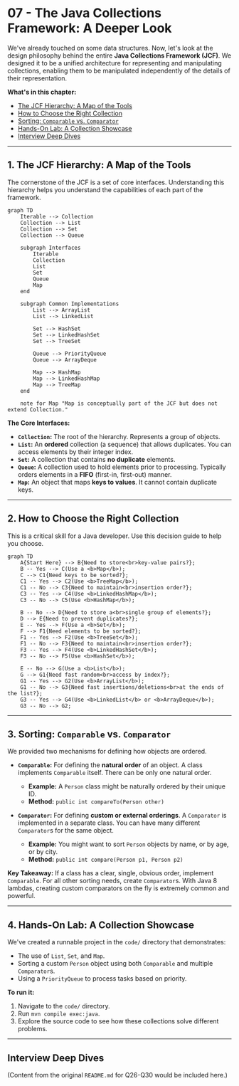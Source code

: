# 07 - The Java Collections Framework: A Deeper Look

We've already touched on some data structures. Now, let's look at the design philosophy behind the entire **Java Collections Framework (JCF)**. We designed it to be a unified architecture for representing and manipulating collections, enabling them to be manipulated independently of the details of their representation.

**What's in this chapter:**
*   [The JCF Hierarchy: A Map of the Tools](#1-the-jcf-hierarchy-a-map-of-the-tools)
*   [How to Choose the Right Collection](#2-how-to-choose-the-right-collection)
*   [Sorting: `Comparable` vs. `Comparator`](#3-sorting-comparable-vs-comparator)
*   [Hands-On Lab: A Collection Showcase](#4-hands-on-lab-a-collection-showcase)
*   [Interview Deep Dives](#interview-deep-dives)

---

## 1. The JCF Hierarchy: A Map of the Tools

The cornerstone of the JCF is a set of core interfaces. Understanding this hierarchy helps you understand the capabilities of each part of the framework.

```mermaid
graph TD
    Iterable --> Collection
    Collection --> List
    Collection --> Set
    Collection --> Queue

    subgraph Interfaces
        Iterable
        Collection
        List
        Set
        Queue
        Map
    end

    subgraph Common Implementations
        List --> ArrayList
        List --> LinkedList

        Set --> HashSet
        Set --> LinkedHashSet
        Set --> TreeSet

        Queue --> PriorityQueue
        Queue --> ArrayDeque

        Map --> HashMap
        Map --> LinkedHashMap
        Map --> TreeMap
    end

    note for Map "Map is conceptually part of the JCF but does not extend Collection."
```
**The Core Interfaces:**
*   **`Collection`:** The root of the hierarchy. Represents a group of objects.
*   **`List`:** An **ordered** collection (a sequence) that allows duplicates. You can access elements by their integer index.
*   **`Set`:** A collection that contains **no duplicate** elements.
*   **`Queue`:** A collection used to hold elements prior to processing. Typically orders elements in a **FIFO** (first-in, first-out) manner.
*   **`Map`:** An object that maps **keys to values**. It cannot contain duplicate keys.

---

## 2. How to Choose the Right Collection

This is a critical skill for a Java developer. Use this decision guide to help you choose.

```mermaid
graph TD
    A{Start Here} --> B{Need to store<br>key-value pairs?};
    B -- Yes --> C(Use a <b>Map</b>);
    C --> C1{Need keys to be sorted?};
    C1 -- Yes --> C2(Use <b>TreeMap</b>);
    C1 -- No --> C3{Need to maintain<br>insertion order?};
    C3 -- Yes --> C4(Use <b>LinkedHashMap</b>);
    C3 -- No --> C5(Use <b>HashMap</b>);

    B -- No --> D{Need to store a<br>single group of elements?};
    D --> E{Need to prevent duplicates?};
    E -- Yes --> F(Use a <b>Set</b>);
    F --> F1{Need elements to be sorted?};
    F1 -- Yes --> F2(Use <b>TreeSet</b>);
    F1 -- No --> F3{Need to maintain<br>insertion order?};
    F3 -- Yes --> F4(Use <b>LinkedHashSet</b>);
    F3 -- No --> F5(Use <b>HashSet</b>);

    E -- No --> G(Use a <b>List</b>);
    G --> G1{Need fast random<br>access by index?};
    G1 -- Yes --> G2(Use <b>ArrayList</b>);
    G1 -- No --> G3{Need fast insertions/deletions<br>at the ends of the list?};
    G3 -- Yes --> G4(Use <b>LinkedList</b> or <b>ArrayDeque</b>);
    G3 -- No --> G2;
```

---

## 3. Sorting: `Comparable` vs. `Comparator`

We provided two mechanisms for defining how objects are ordered.

*   **`Comparable`:** For defining the **natural order** of an object. A class implements `Comparable` itself. There can be only one natural order.
    *   **Example:** A `Person` class might be naturally ordered by their unique ID.
    *   **Method:** `public int compareTo(Person other)`

*   **`Comparator`:** For defining **custom or external orderings**. A `Comparator` is implemented in a separate class. You can have many different `Comparator`s for the same object.
    *   **Example:** You might want to sort `Person` objects by name, or by age, or by city.
    *   **Method:** `public int compare(Person p1, Person p2)`

**Key Takeaway:** If a class has a clear, single, obvious order, implement `Comparable`. For all other sorting needs, create `Comparator`s. With Java 8 lambdas, creating custom comparators on the fly is extremely common and powerful.

---

## 4. Hands-On Lab: A Collection Showcase

We've created a runnable project in the `code/` directory that demonstrates:
*   The use of `List`, `Set`, and `Map`.
*   Sorting a custom `Person` object using both `Comparable` and multiple `Comparator`s.
*   Using a `PriorityQueue` to process tasks based on priority.

**To run it:**
1.  Navigate to the `code/` directory.
2.  Run `mvn compile exec:java`.
3.  Explore the source code to see how these collections solve different problems.

---

## Interview Deep Dives

(Content from the original `README.md` for Q26-Q30 would be included here.)
